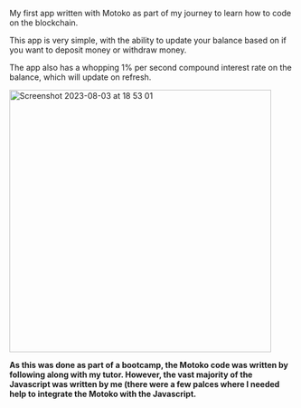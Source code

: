 My first app written with Motoko as part of my journey to learn how to code on the blockchain.

This app is very simple, with the ability to update your balance based on if you want to deposit money or withdraw money. 

The app also has a whopping 1% per second compound interest rate on the balance, which will update on refresh.

<img width="463" alt="Screenshot 2023-08-03 at 18 53 01" src="https://github.com/lesliemw/Dcentralized_Banking_App/assets/114259884/3c804f6a-0fcc-45e8-b3f3-2a4430025b7a">

**As this was done as part of a bootcamp, the Motoko code was written by following along with my tutor. However, the vast majority of the Javascript was written by me (there were a few palces where I needed help to integrate the Motoko with the Javascript.**
